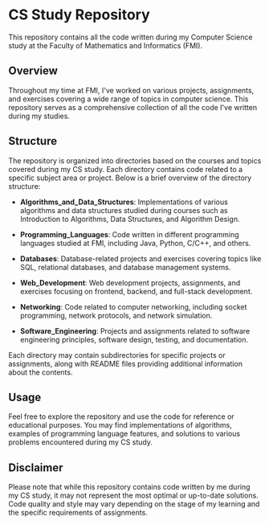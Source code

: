 # CS Study Repository

This repository contains all the code written during my Computer Science study at the Faculty of Mathematics and Informatics (FMI).

## Overview

Throughout my time at FMI, I've worked on various projects, assignments, and exercises covering a wide range of topics in computer science. This repository serves as a comprehensive collection of all the code I've written during my studies.

## Structure

The repository is organized into directories based on the courses and topics covered during my CS study. Each directory contains code related to a specific subject area or project. Below is a brief overview of the directory structure:

- **Algorithms_and_Data_Structures**: Implementations of various algorithms and data structures studied during courses such as Introduction to Algorithms, Data Structures, and Algorithm Design.
  
- **Programming_Languages**: Code written in different programming languages studied at FMI, including Java, Python, C/C++, and others.
  
- **Databases**: Database-related projects and exercises covering topics like SQL, relational databases, and database management systems.
  
- **Web_Development**: Web development projects, assignments, and exercises focusing on frontend, backend, and full-stack development.
  
- **Networking**: Code related to computer networking, including socket programming, network protocols, and network simulation.
  
- **Software_Engineering**: Projects and assignments related to software engineering principles, software design, testing, and documentation.

Each directory may contain subdirectories for specific projects or assignments, along with README files providing additional information about the contents.

## Usage

Feel free to explore the repository and use the code for reference or educational purposes. You may find implementations of algorithms, examples of programming language features, and solutions to various problems encountered during my CS study.

## Disclaimer

Please note that while this repository contains code written by me during my CS study, it may not represent the most optimal or up-to-date solutions. Code quality and style may vary depending on the stage of my learning and the specific requirements of assignments.
